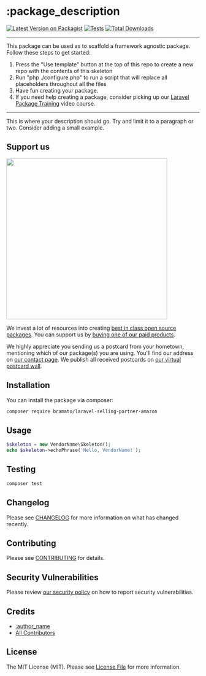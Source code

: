 # :package_description

[![Latest Version on Packagist](https://img.shields.io/packagist/v/bramato/laravel-selling-partner-amazon.svg?style=flat-square)](https://packagist.org/packages/bramato/laravel-selling-partner-amazon)
[![Tests](https://img.shields.io/github/actions/workflow/status/bramato/laravel-selling-partner-amazon/run-tests.yml?branch=main&label=tests&style=flat-square)](https://github.com/bramato/laravel-selling-partner-amazon/actions/workflows/run-tests.yml)
[![Total Downloads](https://img.shields.io/packagist/dt/bramato/laravel-selling-partner-amazon.svg?style=flat-square)](https://packagist.org/packages/bramato/laravel-selling-partner-amazon)
<!--delete-->
---
This package can be used as to scaffold a framework agnostic package. Follow these steps to get started:

1. Press the "Use template" button at the top of this repo to create a new repo with the contents of this skeleton
2. Run "php ./configure.php" to run a script that will replace all placeholders throughout all the files
3. Have fun creating your package.
4. If you need help creating a package, consider picking up our <a href="https://laravelpackage.training">Laravel Package Training</a> video course.
---
<!--/delete-->
This is where your description should go. Try and limit it to a paragraph or two. Consider adding a small example.

## Support us

[<img src="https://github-ads.s3.eu-central-1.amazonaws.com/:package_name.jpg?t=1" width="419px" />](https://spatie.be/github-ad-click/:package_name)

We invest a lot of resources into creating [best in class open source packages](https://spatie.be/open-source). You can support us by [buying one of our paid products](https://spatie.be/open-source/support-us).

We highly appreciate you sending us a postcard from your hometown, mentioning which of our package(s) you are using. You'll find our address on [our contact page](https://spatie.be/about-us). We publish all received postcards on [our virtual postcard wall](https://spatie.be/open-source/postcards).

## Installation

You can install the package via composer:

```bash
composer require bramato/laravel-selling-partner-amazon
```

## Usage

```php
$skeleton = new VendorName\Skeleton();
echo $skeleton->echoPhrase('Hello, VendorName!');
```

## Testing

```bash
composer test
```

## Changelog

Please see [CHANGELOG](CHANGELOG.md) for more information on what has changed recently.

## Contributing

Please see [CONTRIBUTING](https://github.com/spatie/.github/blob/main/CONTRIBUTING.md) for details.

## Security Vulnerabilities

Please review [our security policy](../../security/policy) on how to report security vulnerabilities.

## Credits

- [:author_name](https://github.com/:author_username)
- [All Contributors](../../contributors)

## License

The MIT License (MIT). Please see [License File](LICENSE.md) for more information.
